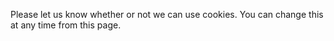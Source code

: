 Please let us know whether or not we can use cookies. You can change this at any time from this page.
